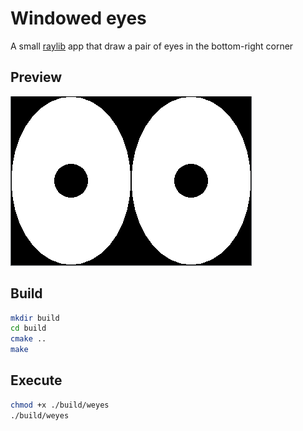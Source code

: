 # Windowed eyes

A small [raylib](https://www.raylib.com/) app that draw a pair of eyes in the bottom-right corner

## Preview
![Eyes!](images/eyes.png)

## Build

```bash
mkdir build
cd build
cmake ..
make
```

## Execute
```bash
chmod +x ./build/weyes
./build/weyes
```
